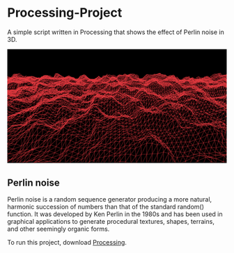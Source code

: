 # Processing-Project
A simple script written in Processing that shows the effect of  Perlin noise in 3D.

![Screenshot](screenshot.jpg?raw=true)

## Perlin noise
Perlin noise is a random sequence generator producing a more natural, harmonic succession of numbers than that of the standard random() function. It was developed by Ken Perlin in the 1980s and has been used in graphical applications to generate procedural textures, shapes, terrains, and other seemingly organic forms.


To run this project, download [Processing](www.processing.org).

